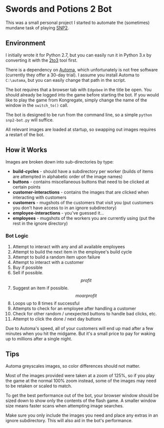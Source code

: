 # Swords and Potions 2 Bot

This was a small personal project I started to automate the (sometimes) mundane task of playing [SNP2](http://www.edgebee.com/games?id=5).

## Environment

I initially wrote it for Python 2.7, but you can easily run it in Python 3.x by converting it with the [2to3](https://docs.python.org/2/library/2to3.html) tool first.

There is a dependency on [Automa](http://www.getautoma.com/download), which unfortunately is not free software (currently they offer a 30-day trial). I assume you install Automa to `C:\automa`, but you can easily change that path in the script.

The bot requires that a browser tab with `Edgebee` in the title be open. You should already be logged into the game before starting the bot. If you would like to play the game from Kongregate, simply change the name of the window in the `switch_to()` call.

The bot is designed to be run from the command line, so a simple `python snp2-bot.py` will suffice. 

All relevant images are loaded at startup, so swapping out images requires a restart of the bot.

## How it Works

Images are broken down into sub-directories by type:
 * **build-cycles** - should have a subdirectory per worker (builds of items are attempted in alphabetic order of the image names)
 * **buttons** - contains miscellaneous buttons that need to be clicked at certain points
 * **customer-interactions** - contains the images that are clicked when interacting with customers
 * **customers** - mugshots of the customers that visit you (put customers you don't have access to in an ignore subdirectory)
 * **employee-interactions** - you've guessed it...
 * **employees** - mugshots of the workers you are currently using (put the rest in the ignore directory)

### Bot Logic

 1. Attempt to interact with any and all available employees
   1. Attempt to build the next item in the employee's build cycle
   2. Attempt to build a random item upon failure
 2. Attempt to interact with a customer
   1. Buy if possible
   2. Sell if possible. $$profit$$
   3. Suggest an item if possible. $$moar profit$$
   4. Loops up to 8 times if successful
   5. Attempts to check for an employee after handling a customer
 3. Check for other random / unexpected buttons to handle bad clicks, etc.
 4. Attempt to click the done / next day buttons

Due to Automa's speed, all of your customers will end up mad after a few minutes when you hit the midgame. But it's a small price to pay for waking up to millions after a single night. 

## Tips

Automa greyscales images, so color differences should not matter. 

Most of the images provided were taken at a zoom of 125%, so if you play the game at the normal 100% zoom instead, some of the images may need to be retaken or scaled to match. 

To get the best performance out of the bot, your browser window should be sized down to show only the contents of the flash game. A smaller window size means faster scans when attempting image searches.

Make sure you only include the images you need and place any extras in an ignore subdirectory. This will also aid in the bot's performance.
